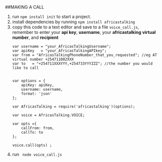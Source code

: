 ##MAKING A CALL
1. run ```npm install init``` to start a project.
2. install dependencies by running ```npm install africastalking```
3. copy this code to a text editor and save to a file ``voice_call.js``, remember to enter your **api key**, **username**, your **africastalking virtual number**, and **recipient**
    ```
    var username = "your_AfricasTalkingUsername";
    var apiKey   = "your_AfricasTalkingAPIkey";
    var from = "AfricasTalkingPhoneNumber_that_you_requested"; //eg AT virtual number +254711082XXX
    var to   = "+254711XXXYYY,+254733YYYZZZ"; //the number you would like to call
    
    
    var options = {
        apiKey: apiKey,
        username: username,
        format: 'json'
    };
    
    var AfricasTalking = require('africastalking')(options);
    
    var voice = AfricasTalking.VOICE;
    
    var opts ={
        callFrom: from,
        callTo: to
    };
    
    voice.call(opts) ;

    ```
4. run ``` node voice_call.js```
